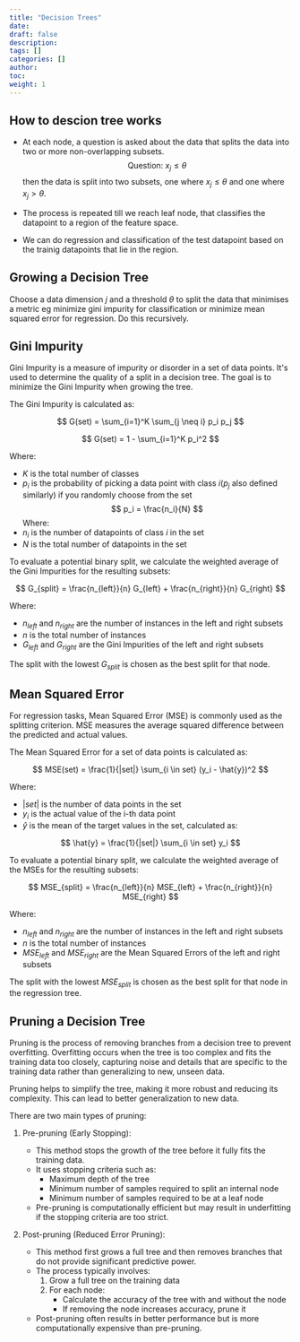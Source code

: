 ```yaml
---
title: "Decision Trees"
date:
draft: false
description:
tags: []
categories: []
author:
toc:
weight: 1
---
```

## How to descion tree works

- At each node, a question is asked about the data that splits the data into two or more non-overlapping subsets.
$$
\text{Question: } x_j \leq \theta 
$$
then the data is split into two subsets, one where $x_j \leq \theta$ and one where $x_j > \theta$.
   

- The process is repeated till we reach leaf node, that classifies the datapoint to a region of the feature space.


- We can do regression and classification of the test datapoint based on the trainig datapoints that lie in the region.

## Growing a Decision Tree

Choose a data dimension $j$ and a threshold $\theta$ to split the data that minimises a metric eg  minimize gini impurity for classification or minimize mean squared error for regression. Do this recursively.

## Gini Impurity
Gini Impurity is a measure of impurity or disorder in a set of data points. It's used to determine the quality of a split in a decision tree. The goal is to minimize the Gini Impurity when growing the tree.

The Gini Impurity is calculated as:

$$ G(set) = \sum_{i=1}^K \sum_{j \neq i} p_i p_j $$

$$ G(set) = 1 - \sum_{i=1}^K p_i^2 $$

Where:
- $K$ is the total number of classes
- $p_i$ is the probability of picking a data point with class $i$($p_j$ also defined similarly) if you randomly choose from the set
$$ p_i = \frac{n_i}{N} $$
Where:
- $n_i$ is the number of datapoints of class $i$ in the set
- $N$ is the total number of datapoints in the set

To evaluate a potential binary split, we calculate the weighted average of the Gini Impurities for the resulting subsets:

$$ G_{split} = \frac{n_{left}}{n} G_{left} + \frac{n_{right}}{n} G_{right} $$

Where:
- $n_{left}$ and $n_{right}$ are the number of instances in the left and right subsets
- $n$ is the total number of instances
- $G_{left}$ and $G_{right}$ are the Gini Impurities of the left and right subsets

The split with the lowest $G_{split}$ is chosen as the best split for that node.

## Mean Squared Error
For regression tasks, Mean Squared Error (MSE) is commonly used as the splitting criterion. MSE measures the average squared difference between the predicted and actual values.

The Mean Squared Error for a set of data points is calculated as:

$$ MSE(set) = \frac{1}{|set|} \sum_{i \in set} (y_i - \hat{y})^2 $$

Where:
- $|set|$ is the number of data points in the set
- $y_i$ is the actual value of the i-th data point
- $\hat{y}$ is the mean of the target values in the set, calculated as:

$$ \hat{y} = \frac{1}{|set|} \sum_{i \in set} y_i $$

To evaluate a potential binary split, we calculate the weighted average of the MSEs for the resulting subsets:

$$ MSE_{split} = \frac{n_{left}}{n} MSE_{left} + \frac{n_{right}}{n} MSE_{right} $$

Where:
- $n_{left}$ and $n_{right}$ are the number of instances in the left and right subsets
- $n$ is the total number of instances
- $MSE_{left}$ and $MSE_{right}$ are the Mean Squared Errors of the left and right subsets

The split with the lowest $MSE_{split}$ is chosen as the best split for that node in the regression tree.

## Pruning a Decision Tree

Pruning is the process of removing branches from a decision tree to prevent overfitting. Overfitting occurs when the tree is too complex and fits the training data too closely, capturing noise and details that are specific to the training data rather than generalizing to new, unseen data.

Pruning helps to simplify the tree, making it more robust and reducing its complexity. This can lead to better generalization to new data.

There are two main types of pruning:
1. Pre-pruning (Early Stopping):
   - This method stops the growth of the tree before it fully fits the training data.
   - It uses stopping criteria such as:
     - Maximum depth of the tree
     - Minimum number of samples required to split an internal node
     - Minimum number of samples required to be at a leaf node
   - Pre-pruning is computationally efficient but may result in underfitting if the stopping criteria are too strict.

2. Post-pruning (Reduced Error Pruning):
   - This method first grows a full tree and then removes branches that do not provide significant predictive power.
   - The process typically involves:
     1. Grow a full tree on the training data
     2. For each node:
        - Calculate the accuracy of the tree with and without the node
        - If removing the node increases accuracy, prune it
   - Post-pruning often results in better performance but is more computationally expensive than pre-pruning.





